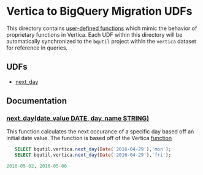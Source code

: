# Vertica to BigQuery Migration UDFs

This directory contains [user-defined functions](https://cloud.google.com/bigquery/docs/reference/standard-sql/user-defined-functions)
which mimic the behavior of proprietary functions in Vertica. Each UDF within this
directory will be automatically synchronized to the `bqutil` project within the
`vertica` dataset for reference in queries.

## UDFs

* [next_day](#next_daydate_value-date-day_name-string)


## Documentation


### [next_day(date_value DATE, day_name STRING)](../common/next_day.sql)
This function calculates the next occurance of a specific day based off an initial date value. The function is based off of the Vertica [function](https://www.vertica.com/docs/9.2.x/HTML/Content/Authoring/SQLReferenceManual/Functions/Date-Time/NEXT_DAY.htm) 
```sql
   SELECT bqutil.vertica.next_day(Date('2016-04-29'),'mon'); 
   SELECT bqutil.vertica.next_day(Date('2016-04-29'),'fri');

2016-05-02, 2016-05-06
```
